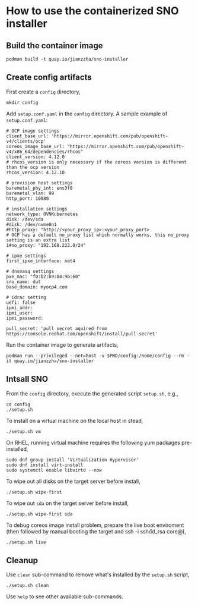 # How to use the containerized SNO installer

## Build the container image

```
podman build -t quay.io/jianzzha/sno-installer
```

## Create config artifacts 

First create a `config` directory,

```
mkdir config
```

Add `setup.conf.yaml` in the `config` directory. A sample example of `setup.conf.yaml`:

```
# OCP image settings
client_base_url: 'https://mirror.openshift.com/pub/openshift-v4/clients/ocp'
coreos_image_base_url: "https://mirror.openshift.com/pub/openshift-v4/x86_64/dependencies/rhcos"
client_version: 4.12.0
# rhcos_version is only necessary if the coreos version is different than the ocp version
rhcos_version: 4.12.10

# provision host settings
baremetal_phy_int: ens3f0
baremetal_vlan: 99
http_port: 10080

# installation settings
network_type: OVNKubernetes
disk: /dev/sda
#disk: /dev/nvme0n1
#http_proxy: "http://<your_proxy_ip>:<your_proxy_port>
# OCP has a default no_proxy list which normally works, this no_proxy setting is an extra list
i#no_proxy: "192.168.222.0/24"

# ipxe settings
first_ipxe_interface: net4

# dnsmasq settings
pxe_mac: "f0:b2:b9:04:9b:60"
sno_name: dut
base_domain: myocp4.com

# idrac setting
uefi: false
ipmi_addr:
ipmi_user: 
ipmi_password:

pull_secret: 'pull secret aquired from https://console.redhat.com/openshift/install/pull-secret'
```

Run the container image to generate artifacts,

```
podman run --privileged --net=host -v $PWD/config:/home/config --rm -it quay.io/jianzzha/sno-installer
```

## Intsall SNO

From the `config` directory, execute the generated script `setup.sh`, e.g.,

```
cd config
./setup.sh
```

To install on a virtual machine on the local host in stead,
```
./setup.sh vm
```

On RHEL, running virtual machine requires the following yum packages pre-installed,
```
sudo dnf group install 'Virtualization Hypervisor' 
sudo dnf install virt-install
sudo systemctl enable libvirtd --now
```

To wipe out all disks on the target server before install,
```
./setup.sh wipe-first
```

To wipe out `sda` on the target server before install,
```
./setup.sh wipe-first sda
```

To debug coreos image install problem, prepare the live boot enviroment (then followed by manual booting the target and ssh -i ssh/id_rsa core@<targeti ip>),
```
./setup.sh live
```

## Cleanup

Use `clean` sub-command to remove what's installed by the `setup.sh` script,

```
./setup.sh clean
```

Use `help` to see other available sub-commands.

